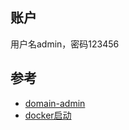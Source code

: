 ## 账户
用户名admin，密码123456

## 参考
- [domain-admin][1]
- [docker启动][2]

[1]: https://github.com/dromara/domain-admin?tab=readme-ov-file
[2]: https://domain-admin.readthedocs.io/zh-cn/latest/manual/install.html#docker
